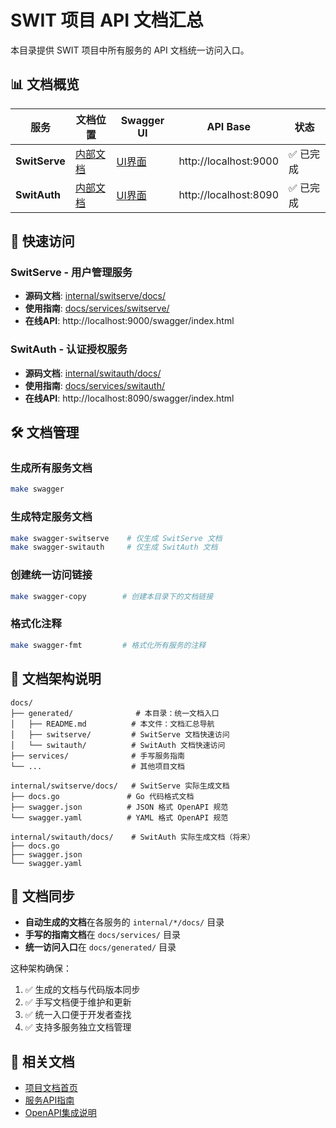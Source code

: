 # SWIT 项目 API 文档汇总

本目录提供 SWIT 项目中所有服务的 API 文档统一访问入口。

## 📊 文档概览

| 服务 | 文档位置 | Swagger UI | API Base | 状态 |
|------|----------|------------|----------|------|
| **SwitServe** | [内部文档](../../internal/switserve/docs/) | [UI界面](http://localhost:9000/swagger/index.html) | http://localhost:9000 | ✅ 已完成 |
| **SwitAuth** | [内部文档](../../internal/switauth/docs/) | [UI界面](http://localhost:8090/swagger/index.html) | http://localhost:8090 | ✅ 已完成 |

## 🚀 快速访问

### SwitServe - 用户管理服务
- **源码文档**: [internal/switserve/docs/](../../internal/switserve/docs/)
- **使用指南**: [docs/services/switserve/](../services/switserve/)
- **在线API**: http://localhost:9000/swagger/index.html

### SwitAuth - 认证授权服务  
- **源码文档**: [internal/switauth/docs/](../../internal/switauth/docs/)
- **使用指南**: [docs/services/switauth/](../services/switauth/)
- **在线API**: http://localhost:8090/swagger/index.html

## 🛠 文档管理

### 生成所有服务文档
```bash
make swagger
```

### 生成特定服务文档
```bash
make swagger-switserve    # 仅生成 SwitServe 文档
make swagger-switauth     # 仅生成 SwitAuth 文档
```

### 创建统一访问链接
```bash
make swagger-copy        # 创建本目录下的文档链接
```

### 格式化注释
```bash
make swagger-fmt         # 格式化所有服务的注释
```

## 📁 文档架构说明

```
docs/
├── generated/              # 本目录：统一文档入口
│   ├── README.md          # 本文件：文档汇总导航
│   ├── switserve/         # SwitServe 文档快速访问
│   └── switauth/          # SwitAuth 文档快速访问
├── services/              # 手写服务指南
└── ...                    # 其他项目文档

internal/switserve/docs/   # SwitServe 实际生成文档
├── docs.go               # Go 代码格式文档
├── swagger.json          # JSON 格式 OpenAPI 规范
└── swagger.yaml          # YAML 格式 OpenAPI 规范

internal/switauth/docs/    # SwitAuth 实际生成文档（将来）
├── docs.go
├── swagger.json
└── swagger.yaml
```

## 🔄 文档同步

- **自动生成的文档**在各服务的 `internal/*/docs/` 目录
- **手写的指南文档**在 `docs/services/` 目录  
- **统一访问入口**在 `docs/generated/` 目录

这种架构确保：
1. ✅ 生成的文档与代码版本同步
2. ✅ 手写文档便于维护和更新
3. ✅ 统一入口便于开发者查找
4. ✅ 支持多服务独立文档管理

## 📖 相关文档

- [项目文档首页](../README.md)
- [服务API指南](../services/README.md)
- [OpenAPI集成说明](../openapi-integration.md) 